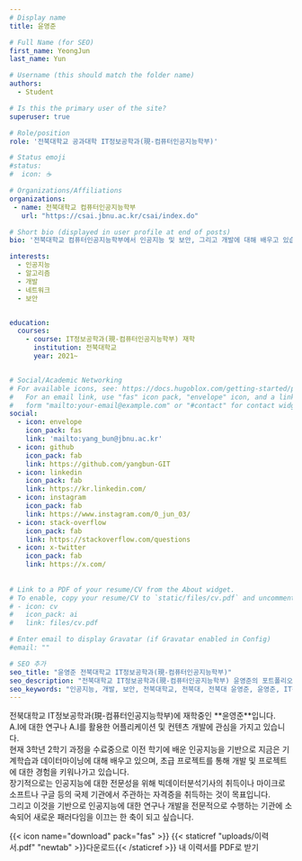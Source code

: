 ```yaml
---
# Display name
title: 윤영준

# Full Name (for SEO)
first_name: YeongJun
last_name: Yun

# Username (this should match the folder name)
authors:
  - Student

# Is this the primary user of the site?
superuser: true

# Role/position
role: '전북대학교 공과대학 IT정보공학과(現-컴퓨터인공지능학부)'

# Status emoji
#status:
#  icon: ☕️

# Organizations/Affiliations
organizations:
 - name: 전북대학교 컴퓨터인공지능학부
   url: "https://csai.jbnu.ac.kr/csai/index.do"

# Short bio (displayed in user profile at end of posts)
bio: '전북대학교 컴퓨터인공지능학부에서 인공지능 및 보안, 그리고 개발에 대해 배우고 있습니다.'

interests:
  - 인공지능
  - 알고리즘
  - 개발 
  - 네트워크
  - 보안


education:
  courses:
    - course: IT정보공학과(現-컴퓨터인공지능학부) 재학
      institution: 전북대학교
      year: 2021~


# Social/Academic Networking
# For available icons, see: https://docs.hugoblox.com/getting-started/page-builder/#icons
#   For an email link, use "fas" icon pack, "envelope" icon, and a link in the
#   form "mailto:your-email@example.com" or "#contact" for contact widget.
social:
  - icon: envelope
    icon_pack: fas
    link: 'mailto:yang_bun@jbnu.ac.kr'
  - icon: github
    icon_pack: fab
    link: https://github.com/yangbun-GIT
  - icon: linkedin
    icon_pack: fab
    link: https://kr.linkedin.com/
  - icon: instagram
    icon_pack: fab
    link: https://www.instagram.com/0_jun_03/
  - icon: stack-overflow
    icon_pack: fab
    link: https://stackoverflow.com/questions
  - icon: x-twitter
    icon_pack: fab
    link: https://x.com/
  
    
# Link to a PDF of your resume/CV from the About widget.
# To enable, copy your resume/CV to `static/files/cv.pdf` and uncomment the lines below.
# - icon: cv
#   icon_pack: ai
#   link: files/cv.pdf

# Enter email to display Gravatar (if Gravatar enabled in Config)
#email: ""

# SEO 추가
seo_title: "윤영준 전북대학교 IT정보공학과(現-컴퓨터인공지능학부)"
seo_description: "전북대학교 IT정보공학과(現-컴퓨터인공지능학부) 윤영준의 포트폴리오. 인공지능, 개발, 보안 분야 등을 학습 중입니다."
seo_keywords: "인공지능, 개발, 보안, 전북대학교, 전북대, 전북대 윤영준, 윤영준, IT정보공학과, 컴퓨터인공지능학부, 컴퓨터인공지능"
---
```


<div class="justify-text">
전북대학교 IT정보공학과(現-컴퓨터인공지능학부)에 재학중인 **윤영준**입니다.
</div>
<div class="justify-text">
A.I에 대한 연구나 A.I를 활용한 어플리케이션 및 컨텐츠 개발에 관심을 가지고 있습니다.
</div>
<div class="justify-text">
현재 3학년 2학기 과정을 수료중으로 이전 학기에 배운 인공지능을 기반으로 지금은 기계학습과 데이터마이닝에 대해 배우고 있으며, 초급 프로젝트를 통해 개발 및 프로젝트에 대한 경험을 키워나가고 있습니다.
</div>
<div class="justify-text">
장기적으로는 인공지능에 대한 전문성을 위해 빅데이터분석기사의 취득이나 마이크로소프트나 구글 등의 국제 기관에서 주관하는 자격증을 취득하는 것이 목표입니다.
</div>
<div class="justify-text">
그리고 이것을 기반으로 인공지능에 대한 연구나 개발을 전문적으로 수행하는 기관에 소속되어 새로운 패러다임을 이끄는 한 축이 되고 싶습니다.
</div>

{{< icon name="download" pack="fas" >}} {{< staticref "uploads/이력서.pdf" "newtab" >}}다운로드{{< /staticref >}} 내 이력서를 PDF로 받기
